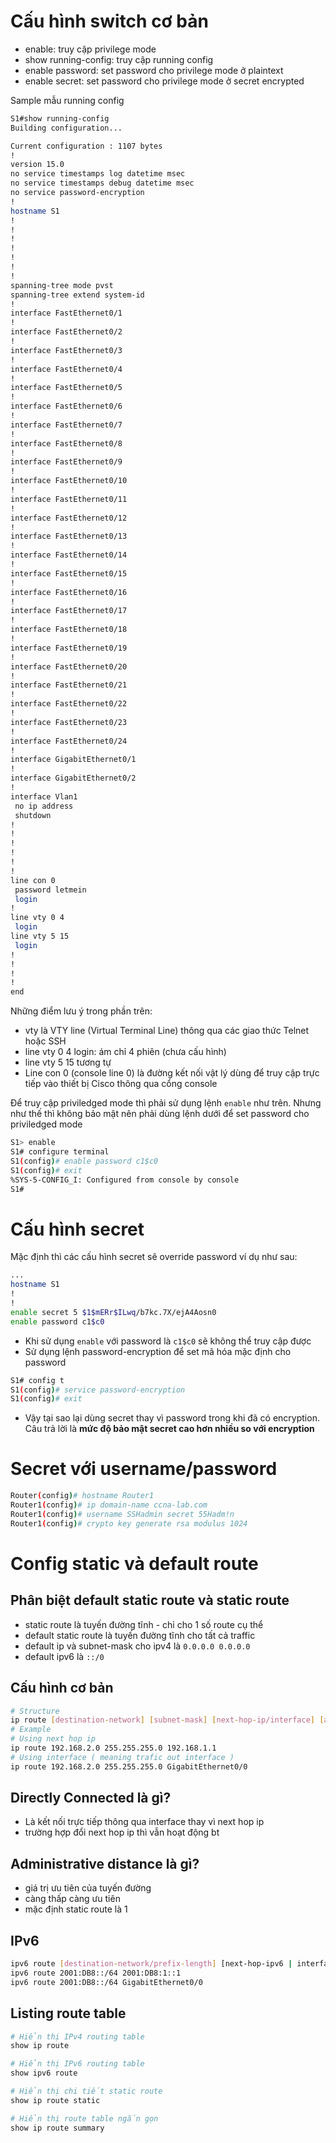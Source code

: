 # Cấu hình switch cơ bản

- enable: truy cập privilege mode
- show running-config: truy cập running config
- enable password: set password cho privilege mode ở plaintext
- enable secret: set password cho privilege mode ở secret encrypted

Sample mẫu running config

```bash
S1#show running-config
Building configuration...

Current configuration : 1107 bytes
!
version 15.0
no service timestamps log datetime msec
no service timestamps debug datetime msec
no service password-encryption
!
hostname S1
!
!
!
!
!
!
!
spanning-tree mode pvst
spanning-tree extend system-id
!
interface FastEthernet0/1
!
interface FastEthernet0/2
!
interface FastEthernet0/3
!
interface FastEthernet0/4
!
interface FastEthernet0/5
!
interface FastEthernet0/6
!
interface FastEthernet0/7
!
interface FastEthernet0/8
!
interface FastEthernet0/9
!
interface FastEthernet0/10
!
interface FastEthernet0/11
!
interface FastEthernet0/12
!
interface FastEthernet0/13
!
interface FastEthernet0/14
!
interface FastEthernet0/15
!
interface FastEthernet0/16
!
interface FastEthernet0/17
!
interface FastEthernet0/18
!
interface FastEthernet0/19
!
interface FastEthernet0/20
!
interface FastEthernet0/21
!
interface FastEthernet0/22
!
interface FastEthernet0/23
!
interface FastEthernet0/24
!
interface GigabitEthernet0/1
!
interface GigabitEthernet0/2
!
interface Vlan1
 no ip address
 shutdown
!
!
!
!
!
!
line con 0
 password letmein
 login
!
line vty 0 4
 login
line vty 5 15
 login
!
!
!
!
end
```

Những điểm lưu ý trong phần trên:

- vty là VTY line (Virtual Terminal Line) thông qua các giao thức Telnet hoặc SSH
- line vty 0 4 login: ám chỉ 4 phiên  (chưa cấu hình)
- line vty 5 15 tương tự
- Line con 0 (console line 0) là đường kết nối vật lý dùng để truy cập trực tiếp vào thiết bị Cisco thông qua cổng console

Để truy cập priviledged mode thì phải sử dụng lệnh `enable` như trên. Nhưng như thế thì không bảo mật nên phải dùng lệnh dưới để set password cho priviledged mode

```bash
S1> enable
S1# configure terminal
S1(config)# enable password c1$c0
S1(config)# exit
%SYS-5-CONFIG_I: Configured from console by console
S1#
```

# Cấu hình secret

Mặc định thì các cấu hình secret sẽ override password ví dụ như sau:

```bash
...
hostname S1
!
!
enable secret 5 $1$mERr$ILwq/b7kc.7X/ejA4Aosn0
enable password c1$c0
```

- Khi sử dụng `enable` với password là `c1$c0` sẽ không thể truy cập được
- Sử dụng lệnh password-encryption để set mã hóa mặc định cho password

```bash
S1# config t
S1(config)# service password-encryption
S1(config)# exit
```

- Vậy tại sao lại dùng secret thay vì password trong khi đã có encryption. Câu trả lời là **mức độ bảo mật secret cao hơn nhiều so với encryption**

# Secret với username/password

```bash
Router(config)# hostname Router1
Router1(config)# ip domain-name ccna-lab.com
Router1(config)# username SSHadmin secret 55Hadm!n
Router1(config)# crypto key generate rsa modulus 1024
```

# Config static và default route

## Phân biệt default static route và static route

- static route là tuyến đường tĩnh - chỉ cho 1 số route cụ thể
- default static route là tuyến đường tĩnh cho tất cả traffic
- default ip và subnet-mask cho ipv4 là `0.0.0.0 0.0.0.0`
- default ipv6 là `::/0`

## Cấu hình cơ bản

```bash
# Structure
ip route [destination-network] [subnet-mask] [next-hop-ip/interface] [admin-distance]
# Example
# Using next hop ip
ip route 192.168.2.0 255.255.255.0 192.168.1.1
# Using interface ( meaning trafic out interface )
ip route 192.168.2.0 255.255.255.0 GigabitEthernet0/0
```

## Directly Connected là gì?

- Là kết nối trực tiếp thông qua interface thay vì next hop ip
- trường hợp đổi next hop ip thì vẫn hoạt động bt

## Administrative distance là gì?

- giá trị ưu tiên của tuyến đường
- càng thấp càng ưu tiên
- mặc định static route là 1

## IPv6

```bash
ipv6 route [destination-network/prefix-length] [next-hop-ipv6 | interface]
ipv6 route 2001:DB8::/64 2001:DB8:1::1
ipv6 route 2001:DB8::/64 GigabitEthernet0/0
```

## Listing route table

```bash
# Hiển thị IPv4 routing table
show ip route

# Hiển thị IPv6 routing table
show ipv6 route

# Hiển thị chi tiết static route
show ip route static

# Hiển thị route table ngắn gọn
show ip route summary

```